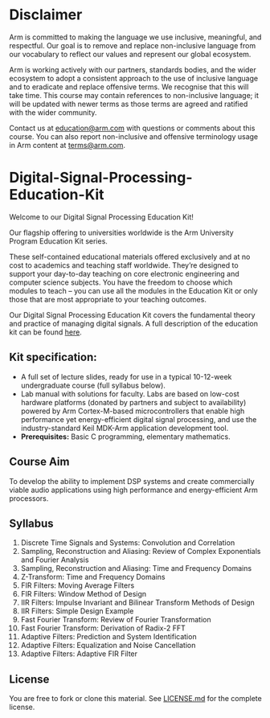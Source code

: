 # Disclaimer
Arm is committed to making the language we use inclusive, meaningful, and respectful. Our goal is to remove and replace non-inclusive language from our vocabulary to reflect our values and represent our global ecosystem.
 
Arm is working actively with our partners, standards bodies, and the wider ecosystem to adopt a consistent approach to the use of inclusive language and to eradicate and replace offensive terms. We recognise that this will take time. This course may contain references to non-inclusive language; it will be updated with newer terms as those terms are agreed and ratified with the wider community. 
 
Contact us at education@arm.com with questions or comments about this course. You can also report non-inclusive and offensive terminology usage in Arm content at terms@arm.com.

# Digital-Signal-Processing-Education-Kit

Welcome to our Digital Signal Processing Education Kit!

Our flagship offering to universities worldwide is the Arm University Program Education Kit series.

These self-contained educational materials offered exclusively and at no cost to academics and teaching staff worldwide. They’re designed to support your day-to-day teaching on core electronic engineering and computer science subjects. You have the freedom to choose which modules to teach – you can use all the modules in the Education Kit or only those that are most appropriate to your teaching outcomes.

Our Digital Signal Processing Education Kit covers the fundamental theory and practice of managing digital signals. A full description of the education kit can be found [here](https://www.arm.com/resources/education/education-kits/digital-signal-processing).

## Kit specification:

* A full set of lecture slides, ready for use in a typical 10-12-week undergraduate course (full syllabus below).
* Lab manual with solutions for faculty. Labs are based on low-cost hardware platforms (donated by partners and subject to availability) powered by Arm Cortex-M-based microcontrollers that enable high performance yet energy-efficient digital signal processing, and use the industry-standard Keil MDK-Arm application development tool.
* **Prerequisites:** Basic C programming, elementary mathematics.

## Course Aim
To develop the ability to implement DSP systems and create commercially viable audio applications using high performance and energy-efficient Arm processors.

## Syllabus
1. Discrete Time Signals and Systems: Convolution and Correlation
1. Sampling, Reconstruction and Aliasing: Review of Complex Exponentials and Fourier Analysis
1. Sampling, Reconstruction and Aliasing: Time and Frequency Domains
1. Z-Transform: Time and Frequency Domains
1. FIR Filters: Moving Average Filters
1. FIR Filters: Window Method of Design
1. IIR Filters: Impulse Invariant and Bilinear Transform Methods of Design
1. IIR Filters: Simple Design Example
1. Fast Fourier Transform: Review of Fourier Transformation
1. Fast Fourier Transform: Derivation of Radix-2 FFT
1. Adaptive Filters: Prediction and System Identification
1. Adaptive Filters: Equalization and Noise Cancellation
1. Adaptive Filters: Adaptive FIR Filter

## License
You are free to fork or clone this material. See [LICENSE.md](https://github.com/arm-university/Digital-Signal-Processing-Education-Kit/blob/main/License/LICENSE.md) for the complete license.
